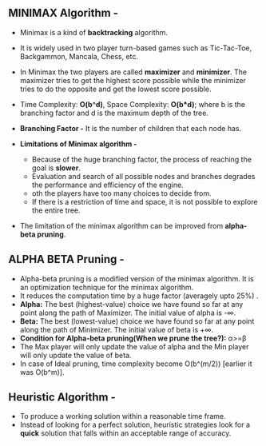 

## MINIMAX Algorithm - 
* Minimax is a kind of **backtracking** algorithm.
* It is widely used in two player turn-based games such as Tic-Tac-Toe, Backgammon, Mancala, Chess, etc.
* In Minimax the two players are called **maximizer** and **minimizer**. The maximizer tries to get the highest score possible while the minimizer tries to do the opposite and get the lowest score possible.
* Time Complexity: **O(b^d)**,  Space Complexity: **O(b*d)**; where b is the branching factor and d is the maximum depth of the tree.
* **Branching Factor -** It is the number of children that each node has.

* **Limitations of Minimax algorithm -**
  *  Because of the huge branching factor, the process of reaching the goal is **slower**.
  *  Evaluation and search of all possible nodes and branches degrades the performance and efficiency of the engine.
  *  oth the players have too many choices to decide from.
  *  If there is a restriction of time and space, it is not possible to explore the entire tree.
 
* The limitation of the minimax algorithm can be improved from **alpha-beta pruning**.

## ALPHA BETA Pruning -
* Alpha-beta pruning is a modified version of the minimax algorithm. It is an optimization technique for the minimax algorithm.
*  It reduces the computation time by a huge factor (averagely upto 25%) .
*  **Alpha:** The best (highest-value) choice we have found so far at any point along the path of Maximizer. The initial value of alpha is -∞.
*  **Beta:** The best (lowest-value) choice we have found so far at any point along the path of Minimizer. The initial value of beta is +∞.
*  **Condition for Alpha-beta pruning(When we prune the tree?):** α>=β
*  The Max player will only update the value of alpha and the Min player will only update the value of beta.
*  In case of Ideal pruning, time complexity become O(b^(m/2)) [earlier it was O(b^m)].

## Heuristic Algorithm - 
* To produce a working solution within a reasonable time frame.
* Instead of looking for a perfect solution, heuristic strategies look for a **quick** solution that falls within an acceptable range of accuracy.

